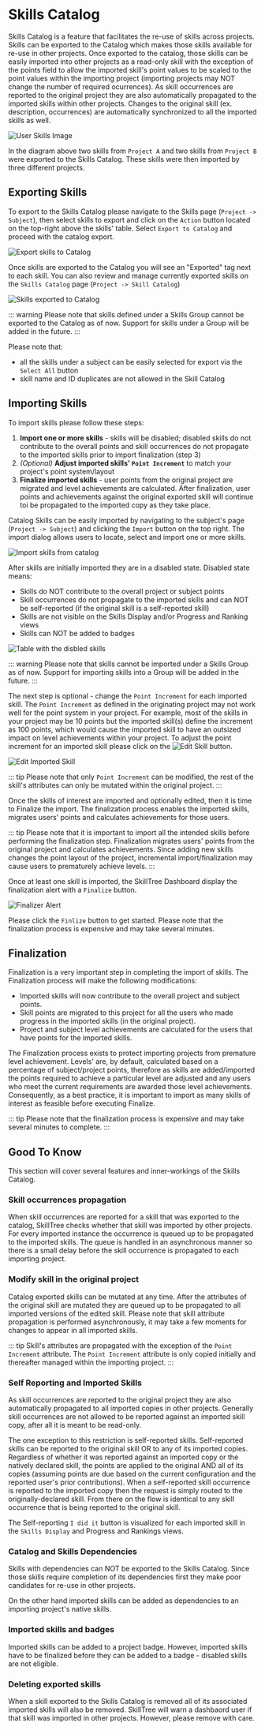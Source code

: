 # Skills Catalog

Skills Catalog is a feature that facilitates the re-use of skills across projects. 
Skills can be exported to the Catalog which makes those skills available for re-use in other projects. 
Once exported to the catalog, those skills can be easily imported into other projects as a read-only skill with the exception of the points field to allow the imported skill's point values to be scaled to the point values within the importing project (importing projects may NOT change the number of required ocurrences). As skill occurrences are reported to the original project they are also automatically propagated 
to the imported skills within other projects. Changes to the original skill (ex. description, occurrences) are 
automatically synchronized to all the imported skills as well. 

![User Skills Image](./diagrams/skills-catalog.jpg)

In the diagram above two skills from ``Project A`` and two skills from ``Project B`` were exported to the Skills Catalog. 
These skills were then imported by three different projects. 

## Exporting Skills
To export to the Skills Catalog please navigate to the Skills page (``Project -> Subject``), 
then select skills to export and click on the ``Action`` button located on the top-right above the skills' table. 
Select ``Export to Catalog`` and proceed with the catalog export.

![Export skills to Catalog](../../screenshots/admin/page-export-to-catalog.png)

Once skills are exported to the Catalog you will see an "Exported" tag next to each skill. 
You can also review and manage currently exported skills on the ``Skills Catalog`` page (``Project -> Skill Catalog``)  

![Skills exported to Catalog](../../screenshots/admin/page-skills-exported-to-catalog.png)

::: warning
Please note that skills defined under a Skills Group cannot be exported to the Catalog as of now. 
Support for skills under a Group will be added in the future.
:::

Please note that:
- all the skills under a subject can be easily selected for export via the ``Select All`` button
- skill name and ID duplicates are not allowed in the Skill Catalog

## Importing Skills

To import skills please follow these steps: 

1. **Import one or more skills** - skills will be disabled; disabled skills do not contribute to the overall points and skill occurrences do not propagate to the imported skills prior to import finalization (step 3)
2. *(Optional)* **Adjust imported skills' ``Point Increment``** to match your project's point system/layout
3. **Finalize imported skills** - user points from the original project are migrated and level achievements are calculated. After finalization, user points and achievements against the original exported skill will continue toi be propagated to the imported copy as they take place.

Catalog Skills can be easily imported by navigating to the subject's page (``Project -> Subject``) 
and clicking the ``Import`` button on the top right. The import dialog allows users to locate, select and
import one or more skills. 

![Import skills from catalog](../../screenshots/admin/modal-import_catalog_skills.png)

After skills are initially imported they are in a disabled state. Disabled state means:
- Skills do NOT contribute to the overall project or subject points
- Skill occurrences do not propagate to the imported skills and can NOT be self-reported (if the original skill is a self-reported skill)
- Skills are not visible on the Skills Display and/or Progress and Ranking views
- Skills can NOT be added to badges

![Table with the disbled skills](../../screenshots/admin/component-table_with_disabled_skills.png)

::: warning
Please note that skills cannot be imported under a Skills Group as of now.
Support for importing skills into a Group will be added in the future.
:::

The next step is optional - change the ``Point Increment`` for each imported skill. 
The ``Point Increment`` as defined in the originating project may not work well for the point system in your project. 
For example, most of the skills in your project may be 10 points but the imported skill(s) define the increment as 100 points, which would cause the imported skill to have an outsized impact on level achievements within your project.
To adjust the point increment for an imported skill please click on the ![Edit Skill](../../screenshots/admin/component-edit_skill_button.png) button. 

![Edit Imported Skill](../../screenshots/admin/modal-edit_imported_skill.png)

::: tip
Please note that only ``Point Increment`` can be modified, the rest of the skill's attributes can only be mutated within the original project. 
:::

Once the skills of interest are imported and optionally edited, then it is time to Finalize the import. 
The finalization process enables the imported skills, migrates users' points and calculates achievements for those users. 

::: tip
Please note that it is important to import all the intended skills before performing the finalization step. 
Finalization migrates users' points from the original project and calculates achievements. 
Since adding new skills changes the point layout of the project, incremental import/finalization may cause users to 
prematurely achieve levels. 
:::

Once at least one skill is imported, the SkillTree Dashboard display the finalization alert with a ``Finalize`` button. 

![Finalizer Alert](../../screenshots/admin/component-catalog_finalize_alert.png)

Please click the ``Finlize`` button to get started. Please note that the finalization process is expensive and may take several minutes.

## Finalization
Finalization is a very important step in completing the import of skills. The Finalization process will make the following modifications:
- Imported skills will now contribute to the overall project and subject points.
- Skill points are migrated to this project for all the users who made progress in the imported skills (in the original project).
- Project and subject level achievements are calculated for the users that have points for the imported skills.

The Finalization process exists to protect importing projects from premature level achievement. Levels' are, by default, calculated based on a percentage of subject/project points, therefore as skills are added/imported the points required to achieve a particular level are adjusted and any users who meet the current requirements are awarded those level achievements. Consequently, as a best practice, it is important to import as many skills of interest as feasible before executing Finalize. 

::: tip
Please note that the finalization process is expensive and may take several minutes to complete.
:::

## Good To Know

This section will cover several features and inner-workings of the Skills Catalog. 

### Skill occurrences propagation

When skill occurrences are reported for a skill that was exported to the catalog, SkillTree checks whether that skill
was imported by other projects. For every imported instance the occurrence is queued up to be propagated to the imported skills. 
The queue is handled in an asynchronous manner so there is a small delay before the skill occurrence is propagated to each importing project.

### Modify skill in the original project

Catalog exported skills can be mutated at any time. 
After the attributes of the original skill are mutated they are queued up to be propagated to all imported versions of the edited skill.
Please note that skill attribute propagation is performed asynchronously, it may take a few moments for changes to appear in all imported skills. 

::: tip
Skill's attributes are propagated with the exception of the ``Point Increment`` attribute. 
The ``Point Increment`` attribute is only copied initially and thereafter managed within the importing project.
:::

### Self Reporting and Imported Skills

As skill occurrences are reported to the original project they are also automatically propagated to all imported copies in other projects.
Generally skill occurrences are not allowed to be reported against an imported skill copy, after all it is meant to be read-only.

The one exception to this restriction is self-reported skills. Self-reported skills can be reported to the original skill OR to any of its imported copies. Regardless of whether it was reported against an imported copy or the natively declared skill, the points are applied to the original AND all of its copies (assuming points are due based on the current configuration and the reported user's prior contributions).
When a self-reported skill occurrence is reported to the imported copy then the request is simply routed to the originally-declared skill.
From there on the flow is identical to any skill occurrence that is being reported to the original skill.

The Self-reporting ``I did it`` button is visualized for each imported skill in the ``Skills Display`` and Progress and Rankings views. 

### Catalog and Skills Dependencies

Skills with dependencies can NOT be exported to the Skills Catalog. 
Since those skills require completion of its dependencies first they make poor candidates for re-use in other projects. 

On the other hand imported skills can be added as dependencies to an importing project's native skills. 

### Imported skills and badges

Imported skills can be added to a project badge. 
However, imported skills have to be finalized before they can be added to a badge - disabled skills are not eligible. 

### Deleting exported skills

When a skill exported to the Skills Catalog is removed all of its associated imported skills will also be removed. 
SkillTree will warn a dashbaord user if that skill was imported in other projects. However, please remove with care.  
